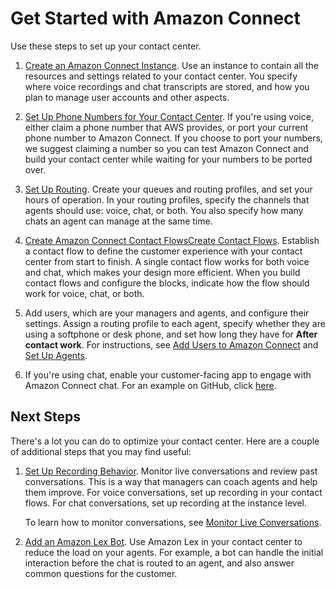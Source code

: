 # Get Started with Amazon Connect<a name="amazon-connect-get-started"></a>

Use these steps to set up your contact center\.  

1. [Create an Amazon Connect Instance](amazon-connect-instances.md)\. Use an instance to contain all the resources and settings related to your contact center\. You specify where voice recordings and chat transcripts are stored, and how you plan to manage user accounts and other aspects\. 

1. [Set Up Phone Numbers for Your Contact Center](contact-center-phone-number.md)\. If you're using voice, either claim a phone number that AWS provides, or port your current phone number to Amazon Connect\. If you choose to port your numbers, we suggest claiming a number so you can test Amazon Connect and build your contact center while waiting for your numbers to be ported over\. 

1. [Set Up Routing](connect-queues.md)\. Create your queues and routing profiles, and set your hours of operation\. In your routing profiles, specify the channels that agents should use: voice, chat, or both\. You also specify how many chats an agent can manage at the same time\.

1. [Create Amazon Connect Contact FlowsCreate Contact Flows](connect-contact-flows.md)\. Establish a contact flow to define the customer experience with your contact center from start to finish\. A single contact flow works for both voice and chat, which makes your design more efficient\. When you build contact flows and configure the blocks, indicate how the flow should work for voice, chat, or both\. 

1. Add users, which are your managers and agents, and configure their settings\. Assign a routing profile to each agent, specify whether they are using a softphone or desk phone, and set how long they have for **After contact work**\. For instructions, see [Add Users to Amazon Connect](user-management.md) and [Set Up Agents](connect-agents.md)\. 

1. If you're using chat, enable your customer\-facing app to engage with Amazon Connect chat\. For an example on GitHub, click [here](https://github.com/amazon-connect/amazon-connect-chat-ui-examples/tree/master/cloudformationTemplates/asyncCustomerChatUX)\. 

## Next Steps<a name="w54aac10b7"></a>

There's a lot you can do to optimize your contact center\. Here are a couple of additional steps that you may find useful: 

1. [Set Up Recording Behavior](set-up-recordings.md)\. Monitor live conversations and review past conversations\. This is a way that managers can coach agents and help them improve\. For voice conversations, set up recording in your contact flows\. For chat conversations, set up recording at the instance level\. 

   To learn how to monitor conversations, see [Monitor Live Conversations](monitor-conversations.md)\.

1. [Add an Amazon Lex Bot](amazon-lex.md)\. Use Amazon Lex in your contact center to reduce the load on your agents\. For example, a bot can handle the initial interaction before the chat is routed to an agent, and also answer common questions for the customer\. 